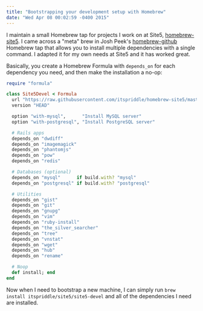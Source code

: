 ```yaml
---
title: "Bootstrapping your development setup with Homebrew"
date: "Wed Apr 08 00:02:59 -0400 2015"
---
```


I maintain a small Homebrew tap for projects I work on at Site5,
[homebrew-site5](https://github.com/itspriddle/homebrew-site5). I came across
a "meta" brew in Josh Peek's
[homebrew-github](https://github.com/josh/homebrew-github/blob/master/github.rb)
Homebrew tap that allows you to install multiple dependencies with a single
command. I adapted it for my own needs at Site5 and it has worked great.

Basically, you create a Homebrew Formula with `depends_on` for each dependency
you need, and then make the installation a no-op:

```ruby
require "formula"

class Site5Devel < Formula
  url "https://raw.githubusercontent.com/itspriddle/homebrew-site5/master/Formula/site5-devel.rb"
  version "HEAD"

  option "with-mysql",      "Install MySQL server"
  option "with-postgresql", "Install PostgreSQL server"

  # Rails apps
  depends_on "dwdiff"
  depends_on "imagemagick"
  depends_on "phantomjs"
  depends_on "pow"
  depends_on "redis"

  # Databases (optional)
  depends_on "mysql"      if build.with? "mysql"
  depends_on "postgresql" if build.with? "postgresql"

  # Utilities
  depends_on "gist"
  depends_on "git"
  depends_on "gnupg"
  depends_on "vim"
  depends_on "ruby-install"
  depends_on "the_silver_searcher"
  depends_on "tree"
  depends_on "vnstat"
  depends_on "wget"
  depends_on "hub"
  depends_on "rename"

  # Noop
  def install; end
end
```

Now when I need to bootstrap a new machine, I can simply run `brew install
itspriddle/site5/site5-devel` and all of the dependencies I need are
installed.
